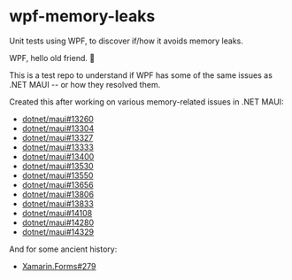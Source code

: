 # wpf-memory-leaks

Unit tests using WPF, to discover if/how it avoids memory leaks.

WPF, hello old friend. 👋

This is a test repo to understand if WPF has some of the same issues
as .NET MAUI -- or how they resolved them.

Created this after working on various memory-related issues in .NET
MAUI:

* [dotnet/maui#13260](https://github.com/dotnet/maui/pull/13260)
* [dotnet/maui#13304](https://github.com/dotnet/maui/pull/13304)
* [dotnet/maui#13327](https://github.com/dotnet/maui/pull/13327)
* [dotnet/maui#13333](https://github.com/dotnet/maui/pull/13333)
* [dotnet/maui#13400](https://github.com/dotnet/maui/pull/13400)
* [dotnet/maui#13530](https://github.com/dotnet/maui/pull/13530)
* [dotnet/maui#13550](https://github.com/dotnet/maui/pull/13550)
* [dotnet/maui#13656](https://github.com/dotnet/maui/pull/13656)
* [dotnet/maui#13806](https://github.com/dotnet/maui/pull/13806)
* [dotnet/maui#13833](https://github.com/dotnet/maui/pull/13833)
* [dotnet/maui#14108](https://github.com/dotnet/maui/pull/14108)
* [dotnet/maui#14280](https://github.com/dotnet/maui/pull/14280)
* [dotnet/maui#14329](https://github.com/dotnet/maui/pull/14329)

And for some ancient history:

* [Xamarin.Forms#279](https://github.com/xamarin/Xamarin.Forms/pull/279)
